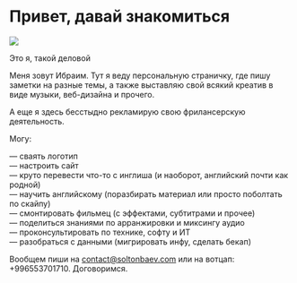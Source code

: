 # Привет, давай знакомиться

![](https://soltonbaev.com/wp-content/uploads/2019/08/20190728_135422-150x150.jpg)

Это я, такой деловой

Меня зовут Ибраим. Тут я веду персональную страничку, где пишу заметки на разные темы, а также выставляю свой всякий креатив в виде музыки, веб-дизайна и прочего.  
  
А еще я здесь бесстыдно рекламирую свою фрилансерскую деятельность.

Могу:  
  
— сваять логотип  
— настроить сайт  
— круто перевести что-то с инглиша (и наоборот, английский почти как родной)  
— научить английскому (поразбирать материал или просто поболтать по скайпу)  
— смонтировать фильмец (с эффектами, субтитрами и прочее)  
— поделиться знаниями по арранжировки и миксингу аудио  
— проконсультировать по технике, софту и ИТ  
— разобраться с данными (мигрировать инфу, сделать бекап)  
  
Вообщем пиши на contact@soltonbaev.com или на вотцап: +996553701710. Договоримся.